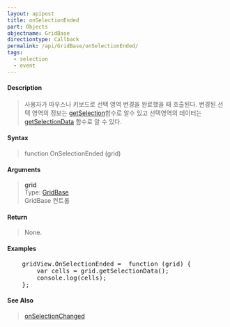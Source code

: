```yaml
---
layout: apipost
title: onSelectionEnded
part: Objects
objectname: GridBase
directiontype: Callback
permalink: /api/GridBase/onSelectionEnded/
tags:
  - selection
  - event
---
```



#### Description

> 사용자가 마우스나 키보드로 선택 영역 변경을 완료했을 때 호출된다. 변경된 선택 영역의 정보는 [getSelection](/api/GridBase/getSelection/)함수로 알수 있고 선택영역의 데이터는 
[getSelectionData](/api/GridBase/getSelectionData/) 함수로 알 수 있다.  

#### Syntax

> function OnSelectionEnded (grid)  

#### Arguments

> **grid**  
> Type: [GridBase](/api/GridBase/)  
> GridBase 컨트롤  

#### Return

> None.  

#### Examples 

<pre class="prettyprint">
    gridView.OnSelectionEnded =  function (grid) {
        var cells = grid.getSelectionData();
        console.log(cells);  
    };
</pre>

#### See Also
> [onSelectionChanged](/api/GridBase/onSelectionChagned)